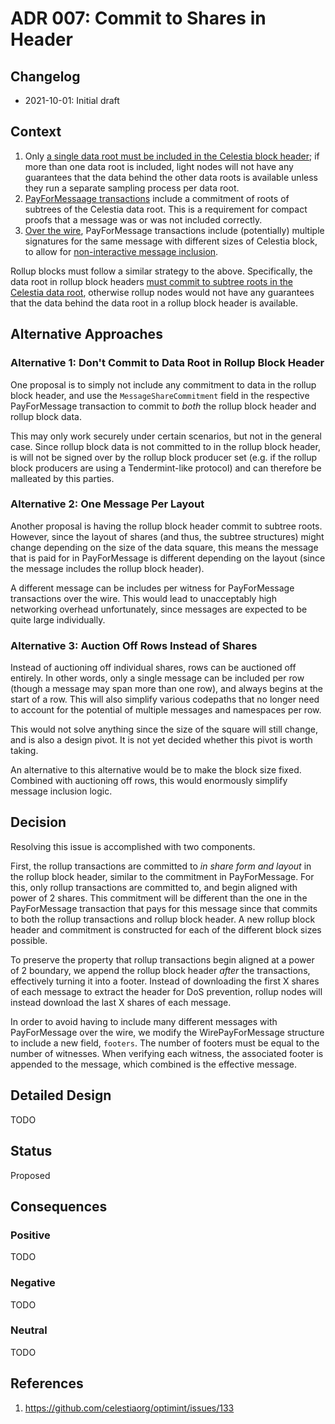 # ADR 007: Commit to Shares in Header

## Changelog

- 2021-10-01: Initial draft

## Context

1. Only [a single data root must be included in the Celestia block header](https://github.com/celestiaorg/celestia-specs/blob/master/src/specs/data_structures.md#header); if more than one data root is included, light nodes will not have any guarantees that the data behind the other data roots is available unless they run a separate sampling process per data root.
1. [PayForMessaage transactions](https://github.com/celestiaorg/celestia-specs/blob/master/src/specs/data_structures.md#signedtransactiondatapayformessage) include a commitment of roots of subtrees of the Celestia data root. This is a requirement for compact proofs that a message was or was not included correctly.
1. [Over the wire](https://github.com/celestiaorg/celestia-specs/blob/master/src/specs/networking.md#wiretxpayformessage), PayForMessage transactions include (potentially) multiple signatures for the same message with different sizes of Celestia block, to allow for [non-interactive message inclusion](https://github.com/celestiaorg/celestia-specs/blob/master/src/rationale/message_block_layout.md#non-interactive-default-rules).

Rollup blocks must follow a similar strategy to the above. Specifically, the data root in rollup block headers [must commit to subtree roots in the Celestia data root](https://github.com/celestiaorg/optimint/issues/133), otherwise rollup nodes would not have any guarantees that the data behind the data root in a rollup block header is available.

## Alternative Approaches

### Alternative 1: Don't Commit to Data Root in Rollup Block Header

One proposal is to simply not include any commitment to data in the rollup block header, and use the `MessageShareCommitment` field in the respective PayForMessage transaction to commit to _both_ the rollup block header and rollup block data.

This may only work securely under certain scenarios, but not in the general case. Since rollup block data is not committed to in the rollup block header, is will not be signed over by the rollup block producer set (e.g. if the rollup block producers are using a Tendermint-like protocol) and can therefore be malleated by this parties.

### Alternative 2: One Message Per Layout

Another proposal is having the rollup block header commit to subtree roots. However, since the layout of shares (and thus, the subtree structures) might change depending on the size of the data square, this means the message that is paid for in PayForMessage is different depending on the layout (since the message includes the rollup block header).

A different message can be includes per witness for PayForMessage transactions over the wire. This would lead to unacceptably high networking overhead unfortunately, since messages are expected to be quite large individually.

### Alternative 3: Auction Off Rows Instead of Shares

Instead of auctioning off individual shares, rows can be auctioned off entirely. In other words, only a single message can be included per row (though a message may span more than one row), and always begins at the start of a row. This will also simplify various codepaths that no longer need to account for the potential of multiple messages and namespaces per row.

This would not solve anything since the size of the square will still change, and is also a design pivot. It is not yet decided whether this pivot is worth taking.

An alternative to this alternative would be to make the block size fixed. Combined with auctioning off rows, this would enormously simplify message inclusion logic.

## Decision

Resolving this issue is accomplished with two components.

First, the rollup transactions are committed to _in share form and layout_ in the rollup block header, similar to the commitment in PayForMessage. For this, only rollup transactions are committed to, and begin aligned with power of 2 shares. This commitment will be different than the one in the PayForMessage transaction that pays for this message since that commits to both the rollup transactions and rollup block header. A new rollup block header and commitment is constructed for each of the different block sizes possible.

To preserve the property that rollup transactions begin aligned at a power of 2 boundary, we append the rollup block header _after_ the transactions, effectively turning it into a footer. Instead of downloading the first X shares of each message to extract the header for DoS prevention, rollup nodes will instead download the last X shares of each message.

In order to avoid having to include many different messages with PayForMessage over the wire, we modify the WirePayForMessage structure to include a new field, `footers`. The number of footers must be equal to the number of witnesses. When verifying each witness, the associated footer is appended to the message, which combined is the effective message.

## Detailed Design

TODO

## Status

Proposed

## Consequences

### Positive

TODO

### Negative

TODO

### Neutral

TODO

## References

1. <https://github.com/celestiaorg/optimint/issues/133>
